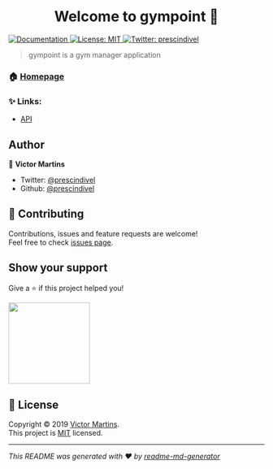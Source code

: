 <h1 align="center">Welcome to gympoint 👋</h1>
<p>
  <a href="https://github.com/prescindivel/gympoint/wiki" target="_blank">
    <img alt="Documentation" src="https://img.shields.io/badge/documentation-yes-brightgreen.svg" />
  </a>
  <a href="https://github.com/prescindivel/gympoint/blob/master/LICENSE" target="_blank">
    <img alt="License: MIT" src="https://img.shields.io/badge/License-MIT-yellow.svg" />
  </a>
  <a href="https://twitter.com/prescindivel" target="_blank">
    <img alt="Twitter: prescindivel" src="https://img.shields.io/twitter/follow/prescindivel.svg?style=social" />
  </a>
</p>

> gympoint is a gym manager application

### 🏠 [Homepage](https://github.com/prescindivel/gympoint)

### ✨ Links:

- [API](https://github.com/prescindivel/gympoint/tree/master/api)

## Author

👤 **Victor Martins**

* Twitter: [@prescindivel](https://twitter.com/prescindivel)
* Github: [@prescindivel](https://github.com/prescindivel)

## 🤝 Contributing

Contributions, issues and feature requests are welcome!<br />Feel free to check [issues page](https://github.com/prescindivel/gympoint/issues).

## Show your support

Give a ⭐️ if this project helped you!

<a href="https://www.patreon.com/prescindivel">
  <img src="https://c5.patreon.com/external/logo/become_a_patron_button@2x.png" width="160">
</a>

## 📝 License

Copyright © 2019 [Victor Martins](https://github.com/prescindivel).<br />
This project is [MIT](https://github.com/kefranabg/readme-md-generator/blob/master/LICENSE) licensed.

***
_This README was generated with ❤️ by [readme-md-generator](https://github.com/kefranabg/readme-md-generator)_
